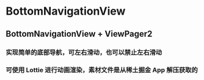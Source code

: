 # BottomNavigationView
## BottomNavigationView + ViewPager2
### 实现简单的底部导航，可左右滑动，也可以禁止左右滑动
### 可使用 Lottie 进行动画渲染，素材文件是从稀土掘金 App 解压获取的
